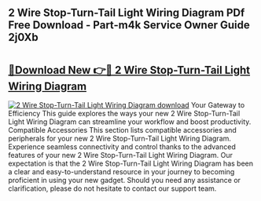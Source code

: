 ## 2 Wire Stop-Turn-Tail Light Wiring Diagram PDf Free Download - Part-m4k Service Owner Guide 2j0Xb

# <h2><a href="http://dfhst4n.blite.top/?on=2+Wire+Stop-Turn-Tail+Light+Wiring+Diagram">🔗Download New 👉🔴 2 Wire Stop-Turn-Tail Light Wiring Diagram</a></h2>

[![2 Wire Stop-Turn-Tail Light Wiring Diagram download](https://i.imgur.com/lujVjoI.png)](http://dfhst4n.blite.top/?on=2+Wire+Stop-Turn-Tail+Light+Wiring+Diagram)
Your Gateway to Efficiency This guide explores the ways your new 2 Wire Stop-Turn-Tail Light Wiring Diagram can streamline your workflow and boost productivity. Compatible Accessories This section lists compatible accessories and peripherals for your new 2 Wire Stop-Turn-Tail Light Wiring Diagram. Experience seamless connectivity and control thanks to the advanced features of your new 2 Wire Stop-Turn-Tail Light Wiring Diagram. Our expectation is that the 2 Wire Stop-Turn-Tail Light Wiring Diagram has been a clear and easy-to-understand resource in your journey to becoming proficient in using your new gadget. Should you need any assistance or clarification, please do not hesitate to contact our support team.
